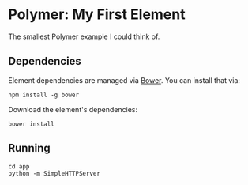 # Polymer: My First Element

The smallest Polymer example I could think of.

## Dependencies

Element dependencies are managed via [Bower](http://bower.io/).
You can install that via:

    npm install -g bower

Download the element's dependencies:

    bower install

## Running

	cd app
	python -m SimpleHTTPServer

